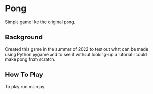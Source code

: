 # Pong
Simple game like the original pong.

## Background 
Created this game in the summer of 2022 to test out what can be made using Python pygame and to see if without looking-up a tutorial I could make pong from scratch. 

## How To Play
To play run main.py. 
